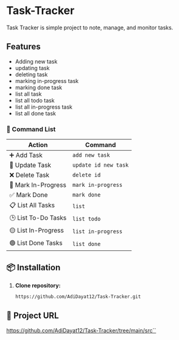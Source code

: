 # Task-Tracker
Task Tracker is simple project to note, manage, and monitor tasks.
## Features
- Adding new task
- updating task
- deleting task
- marking in-progress task
- marking done task
- list all task
- list all todo task
- list all in-progress task
- list all done task

### 📌 Command List

| Action               | Command              |
|----------------------|----------------------|
| ➕ Add Task           | `add new task`       |
| 📝 Update Task        | `update id new task` |
| ❌ Delete Task        | `delete id`          |
| 🔄 Mark In-Progress   | `mark in-progress`   |
| ✅ Mark Done          | `mark done`          |
| 📋 List All Tasks     | `list`               |
| 🕒 List To-Do Tasks   | `list todo`          |
| 🟡 List In-Progress   | `list in-progress`   |
| 🟢 List Done Tasks    | `list done`          |


## 📦 Installation

1. **Clone repository:**
   ```bash
   https://github.com/AdiDayat12/Task-Tracker.git
   ```

## 🔗 Project URL

https://github.com/AdiDayat12/Task-Tracker/tree/main/src``
